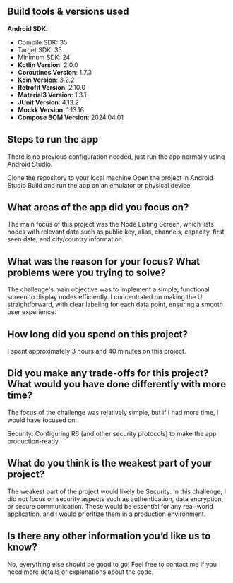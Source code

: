 ## Build tools & versions used
**Android SDK**:
  - Compile SDK: 35
  - Target SDK: 35
  - Minimum SDK: 24
- **Kotlin Version**: 2.0.0
- **Coroutines Version**: 1.7.3
- **Koin Version**: 3.2.2
- **Retrofit Version**: 2.10.0
- **Material3 Version**: 1.3.1
- **JUnit Version**: 4.13.2
- **Mockk Version**: 1.13.16
- **Compose BOM Version**: 2024.04.01


## Steps to run the app
There is no previous configuration needed, just run the app normally using Android Studio.

Clone the repository to your local machine
Open the project in Android Studio
Build and run the app on an emulator or physical device

## What areas of the app did you focus on?
The main focus of this project was the Node Listing Screen, which lists nodes with relevant data such as public key, alias, channels, capacity, first seen date, and city/country information.

## What was the reason for your focus? What problems were you trying to solve?
The challenge's main objective was to implement a simple, functional screen to display nodes efficiently. I concentrated on making the UI straightforward, with clear labeling for each data point, ensuring a smooth user experience.

## How long did you spend on this project?
I spent approximately 3 hours and 40 minutes on this project.

## Did you make any trade-offs for this project? What would you have done differently with more time?
The focus of the challenge was relatively simple, but if I had more time, I would have focused on:

Security: Configuring R6 (and other security protocols) to make the app production-ready.

## What do you think is the weakest part of your project?
The weakest part of the project would likely be Security. In this challenge, I did not focus on security aspects such as authentication, data encryption, or secure communication. These would be essential for any real-world application, and I would prioritize them in a production environment.

## Is there any other information you’d like us to know?
No, everything else should be good to go! Feel free to contact me if you need more details or explanations about the code.